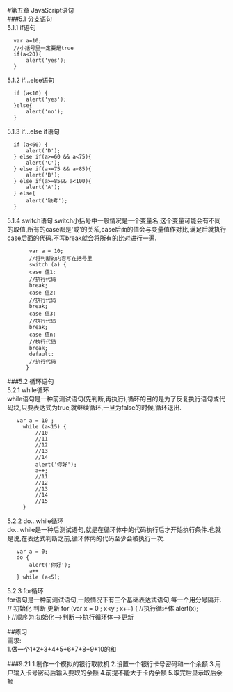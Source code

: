 #第五章 JavaScript语句  
###5.1 分支语句  
5.1.1 if语句   

      var a=10;
      //小括号里一定要是true
      if(a<20){
          alert('yes');
      } 

      
5.1.2 if...else语句  

      if (a<10) {
          alert('yes');
      }else{
          alert('no');
      }  

5.1.3  if...else if语句

      if (a<60) {
          alert('D');
      } else if(a>=60 && a<75){
          alert('C');
      } else if(a>=75 && a<85){
          alert('B');
      } else if(a>=85&& a<100){
          alert('A');
      } else{
          alert('缺考');
      }  

5.1.4 switch语句 
switch小括号中一般情况是一个变量名,这个变量可能会有不同的取值,所有的case都是'或'的关系,case后面的值会与变量值作对比,满足后就执行case后面的代码.不写break就会将所有的比对进行一遍. 
       
           var a = 10;
           //将判断的内容写在括号里
           switch (a) {
           case 值1:
           //执行代码
           break;
           case 值2:
           //执行代码
           break;
           case 值3:
           //执行代码
           break;
           case 值n:
           //执行代码
           break;
           default:
           //执行代码
          }  

###5.2 循环语句  
5.2.1 while循环  
while语句是一种前测试语句(先判断,再执行),循环的目的是为了反复执行语句或代码块,只要表达式为true,就继续循环,一旦为false的时候,循环退出.  
          
       var a = 10 ;
         while (a<15) {
             //10
             //11
             //12
             //13
             //14
             alert('你好');
             a++;
             //11
             //12
             //13
             //14
             //15
         }
5.2.2 do...while循环  
do...while是一种后测试语句,就是在循环体中的代码执行后才开始执行条件.也就是说,在表达式判断之前,循环体内的代码至少会被执行一次.

       var a = 0;
       do {
           alert('你好');
           a++
       } while (a<5);  

5.2.3 for循环  
for语句是一种前测试语句,一般情况下有三个基础表达式语句,每一个用分号隔开.  
      //   初始化       判断  更新
      for (var x = 0 ; x<y ; x++) {
             //执行循环体
             alert(x);            
         }
      //顺序为:初始化-->判断-->执行循环体-->更新


##练习  
需求:  
1.做一个1+2+3+4+5+6+7+8+9+10的和  

###9.21
1.制作一个模拟的银行取款机
2.设置一个银行卡号密码和一个余额
3.用户输入卡号密码后输入要取的余额
4.前提不能大于卡内余额
5.取完后显示取后余额